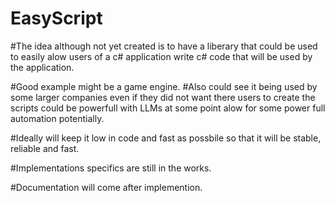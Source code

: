 # EasyScript

#The idea although not yet created is to have a liberary that could be used to easily alow users of a c# application write c# code that will be used by the application.

#Good example might be a game engine.
#Also could see it being used by some larger companies even if they did not want there users to create the scripts could be powerfull with LLMs at some point alow for some power full automation potentially.

#Ideally will keep it low in code and fast as possbile so that it will be stable, reliable and fast.

#Implementations specifics are still in the works.

#Documentation will come after implemention.
